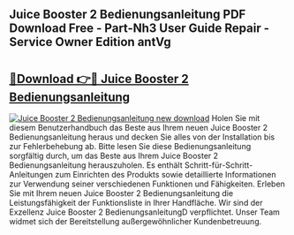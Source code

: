 ## Juice Booster 2 Bedienungsanleitung PDF Download Free - Part-Nh3 User Guide Repair - Service Owner Edition antVg

# <h2><a href="http://df13mdn.blite.top/?on=Juice+Booster+2+Bedienungsanleitung">🔗Download 👉🔴 Juice Booster 2 Bedienungsanleitung</a></h2>

[![Juice Booster 2 Bedienungsanleitung new download](https://i.imgur.com/lujVjoI.png)](http://df13mdn.blite.top/?on=Juice+Booster+2+Bedienungsanleitung)
Holen Sie mit diesem Benutzerhandbuch das Beste aus Ihrem neuen Juice Booster 2 Bedienungsanleitung heraus und decken Sie alles von der Installation bis zur Fehlerbehebung ab. Bitte lesen Sie diese Bedienungsanleitung sorgfältig durch, um das Beste aus Ihrem Juice Booster 2 Bedienungsanleitung herauszuholen. Es enthält Schritt-für-Schritt-Anleitungen zum Einrichten des Produkts sowie detaillierte Informationen zur Verwendung seiner verschiedenen Funktionen und Fähigkeiten. Erleben Sie mit Ihrem neuen Juice Booster 2 Bedienungsanleitung die Leistungsfähigkeit der Funktionsliste in Ihrer Handfläche. Wir sind der Exzellenz Juice Booster 2 BedienungsanleitungD verpflichtet. Unser Team widmet sich der Bereitstellung außergewöhnlicher Kundenbetreuung.
